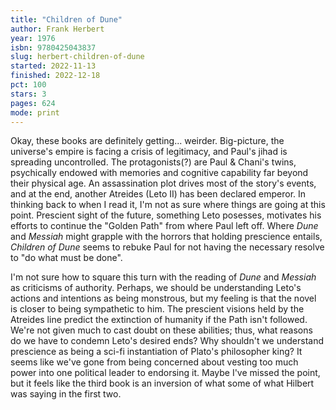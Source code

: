 ```yaml
---
title: "Children of Dune"
author: Frank Herbert
year: 1976
isbn: 9780425043837
slug: herbert-children-of-dune
started: 2022-11-13
finished: 2022-12-18
pct: 100
stars: 3
pages: 624
mode: print
---
```


Okay, these books are definitely getting... weirder. Big-picture, the universe's empire is facing a crisis of legitimacy, and Paul's jihad is spreading uncontrolled. The protagonists(?) are Paul & Chani's twins, psychically endowed with memories and cognitive capability far beyond their physical age. An assassination plot drives most of the story's events, and at the end, another Atreides (Leto II) has been declared emperor. In thinking back to when I read it, I'm not as sure where things are going at this point. Prescient sight of the future, something Leto posesses, motivates his efforts to continue the "Golden Path" from where Paul left off. Where <em>Dune</em> and <em>Messiah</em> might grapple with the horrors that holding prescience entails, <em>Children of Dune</em> seems to rebuke Paul for not having the necessary resolve to "do what must be done".

I'm not sure how to square this turn with the reading of <em>Dune</em> and <em>Messiah</em> as criticisms of authority. Perhaps, we should be understanding Leto's actions and intentions as being monstrous, but my feeling is that the novel is closer to being sympathetic to him. The prescient visions held by the Atreides line predict the extinction of humanity if the Path isn't followed. We're not given much to cast doubt on these abilities; thus, what reasons do we have to condemn Leto's desired ends? Why shouldn't we understand prescience as being a sci-fi instantiation of Plato's philosopher king? It seems like we've gone from being concerned about vesting too much power into one political leader to endorsing it. Maybe I've missed the point, but it feels like the third book is an inversion of what some of what Hilbert was saying in the first two.
